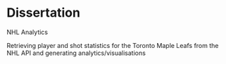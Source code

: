 # Dissertation
NHL Analytics

Retrieving player and shot statistics for the Toronto Maple Leafs from the NHL API and generating analytics/visualisations
